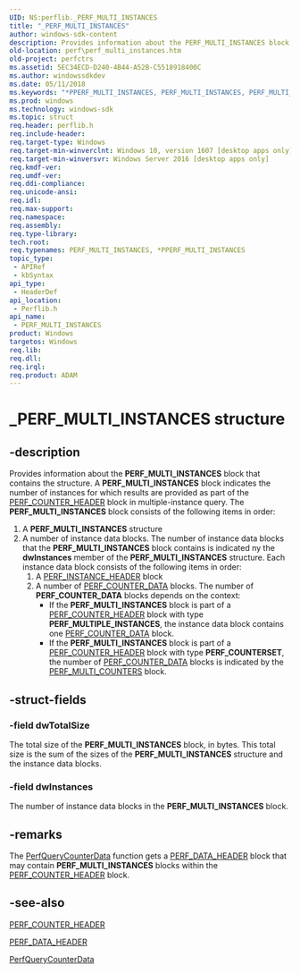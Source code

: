 ```yaml
---
UID: NS:perflib._PERF_MULTI_INSTANCES
title: "_PERF_MULTI_INSTANCES"
author: windows-sdk-content
description: Provides information about the PERF_MULTI_INSTANCES block that contains the structure.
old-location: perf\perf_multi_instances.htm
old-project: perfctrs
ms.assetid: 5EC34ECD-D240-4B44-A52B-C5518918400C
ms.author: windowssdkdev
ms.date: 05/11/2018
ms.keywords: "*PPERF_MULTI_INSTANCES, PERF_MULTI_INSTANCES, PERF_MULTI_INSTANCES structure [Perf], PPERF_MULTI_INSTANCES, PPERF_MULTI_INSTANCES structure pointer [Perf], _PERF_MULTI_INSTANCES, perf.perf_multi_instances, perflib/PERF_MULTI_INSTANCES, perflib/PPERF_MULTI_INSTANCES"
ms.prod: windows
ms.technology: windows-sdk
ms.topic: struct
req.header: perflib.h
req.include-header: 
req.target-type: Windows
req.target-min-winverclnt: Windows 10, version 1607 [desktop apps only]
req.target-min-winversvr: Windows Server 2016 [desktop apps only]
req.kmdf-ver: 
req.umdf-ver: 
req.ddi-compliance: 
req.unicode-ansi: 
req.idl: 
req.max-support: 
req.namespace: 
req.assembly: 
req.type-library: 
tech.root: 
req.typenames: PERF_MULTI_INSTANCES, *PPERF_MULTI_INSTANCES
topic_type:
 - APIRef
 - kbSyntax
api_type:
 - HeaderDef
api_location:
 - Perflib.h
api_name:
 - PERF_MULTI_INSTANCES
product: Windows
targetos: Windows
req.lib: 
req.dll: 
req.irql: 
req.product: ADAM
---
```


# _PERF_MULTI_INSTANCES structure


## -description


Provides information about the <b>PERF_MULTI_INSTANCES</b> block that contains the structure. A <b>PERF_MULTI_INSTANCES</b> block indicates the number of instances for which results are provided as part of the <a href="https://msdn.microsoft.com/8C07E4BB-61CD-4A0F-8C23-86BE7DAA415F">PERF_COUNTER_HEADER</a> block in multiple-instance query. The <b>PERF_MULTI_INSTANCES</b> block consists of the following items in order:<ol>
<li>A <b>PERF_MULTI_INSTANCES</b> structure</li>
<li>A number of instance data blocks. The number of instance data blocks that the <b>PERF_MULTI_INSTANCES</b> block contains is indicated ny the <b>dwInstances</b> member of the <b>PERF_MULTI_INSTANCES</b> structure. Each instance data block
consists of the following items in order:<ol>
<li>A <a href="https://msdn.microsoft.com/58E4062A-0CE4-4FF7-A9B2-CA0947563C7B">PERF_INSTANCE_HEADER</a> block</li>
<li>A number of
<a href="https://msdn.microsoft.com/19D65E98-182E-45CC-946F-F1924CB78029">PERF_COUNTER_DATA</a> blocks. The number of <b>PERF_COUNTER_DATA</b> blocks depends on
the context:<ul>
<li>If the <b>PERF_MULTI_INSTANCES</b> block is part of a
<a href="https://msdn.microsoft.com/8C07E4BB-61CD-4A0F-8C23-86BE7DAA415F">PERF_COUNTER_HEADER</a> block with type <b>PERF_MULTIPLE_INSTANCES</b>, the instance data block contains one
<a href="https://msdn.microsoft.com/19D65E98-182E-45CC-946F-F1924CB78029">PERF_COUNTER_DATA</a> block.</li>
<li> If the <b>PERF_MULTI_INSTANCES</b> block is part of a
<a href="https://msdn.microsoft.com/8C07E4BB-61CD-4A0F-8C23-86BE7DAA415F">PERF_COUNTER_HEADER</a> block with type <b>PERF_COUNTERSET</b>, the number of
<a href="https://msdn.microsoft.com/19D65E98-182E-45CC-946F-F1924CB78029">PERF_COUNTER_DATA</a> blocks is indicated by the <a href="https://msdn.microsoft.com/4F490C3C-F587-4E7B-B316-162EDA76EC30">PERF_MULTI_COUNTERS</a> block.</li>
</ul>
</li>
</ol>
</li>
</ol>



## -struct-fields




### -field dwTotalSize

The total size of the <b>PERF_MULTI_INSTANCES</b> block, in bytes. This total size is the sum of the sizes of the <b>PERF_MULTI_INSTANCES</b> structure and the instance data blocks.


### -field dwInstances

The number of instance data blocks in the <b>PERF_MULTI_INSTANCES</b> block.


## -remarks



The <a href="https://msdn.microsoft.com/EBCF00E0-6C40-40E5-9F3D-9AE5F9AB74AC">PerfQueryCounterData</a> function gets a <a href="https://msdn.microsoft.com/0B30B30A-2B2D-43D8-B6DD-58C70D54EB58">PERF_DATA_HEADER</a> block that may
contain <b>PERF_MULTI_INSTANCES</b> blocks within the <a href="https://msdn.microsoft.com/8C07E4BB-61CD-4A0F-8C23-86BE7DAA415F">PERF_COUNTER_HEADER</a> block.




## -see-also




<a href="https://msdn.microsoft.com/8C07E4BB-61CD-4A0F-8C23-86BE7DAA415F">PERF_COUNTER_HEADER</a>



<a href="https://msdn.microsoft.com/0B30B30A-2B2D-43D8-B6DD-58C70D54EB58">PERF_DATA_HEADER</a>



<a href="https://msdn.microsoft.com/EBCF00E0-6C40-40E5-9F3D-9AE5F9AB74AC">PerfQueryCounterData</a>
 

 

